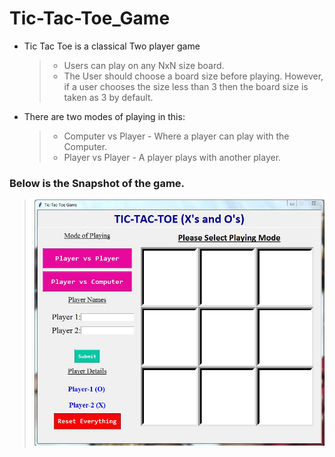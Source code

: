# Tic-Tac-Toe_Game
- Tic Tac Toe is a classical Two player game
  > - Users can play on any NxN size board. 
  > - The User should choose a board size before playing. However, if a user chooses the size less than 3 then the board size is taken as 3 by default. 

- There are two modes of playing in this: 
  > - Computer vs Player - Where a player can play with the Computer. 
  > - Player vs Player - A player plays with another player.

### Below is the Snapshot of the game.
  > ![Tic-Tac-Toe](https://raw.githubusercontent.com/Ram-95/Tic-Tac-Toe_Game/master/snapshots/tic-tac-toe_game.JPG)
